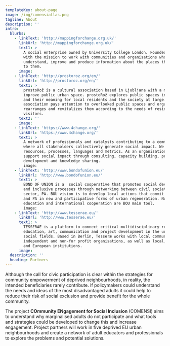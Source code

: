 ```yaml
---
templateKey: about-page
image: /img/comensiatlas.png
tagline: About
description: ''
intro:
  blurbs:
    - linkText: 'http://mappingforchange.org.uk/'
      linkUrl: 'http://mappingforchange.org.uk/'
      text1: >
        A social enterprise owned by University College London. Founded in 2007
        with the mission to work with communities and organisations who want to
        understand, improve and produce information about the places that matter
        to them.   
      image:
    - linkText: 'http://prostoroz.org/en/'
      linkUrl: 'http://prostoroz.org/en/'
      text1: >
        prostoRož is a cultural association based in Ljubljana with a mission to
        improve public urban space. prostoRož explores public spaces in cities
        and their meaning for local residents and the society at large. The
        association pays attention to overlooked public spaces and organizes,
        rearranges and revitalizes them according to the needs of residents and
        visitors. 
      text2: ''
      image:
    - linkText: 'https://www.4change.org/'
      linkUrl: 'https://www.4change.org/'
      text1: >
        A network of professionals and catalysts contributing to a community
        where all stakeholders collectively generate social impact. We share
        resources, processes, languages and metrics. As an organisation, we
        support social impact through consulting, capacity building, project
        development and knowledge sharing. 
        image:
    - linkText: 'http://www.bondofunion.eu/'
      linkUrl: 'http://www.bondofunion.eu/'
      text1: >
        BOND OF UNION is a  social cooperative that promotes social development
        and inclusive processes through networking between civil society, third
        sector, PA. BOU vision is to develop local actions that commit citizens
        and PA in new and participative forms of urban regeneration. Non-formal
        education and international cooperation are BOU main tool. 
        image:
    - linkText: 'http://www.tesserae.eu/'
      linkUrl: 'http://www.tesserae.eu/'
      text1: >
        TESSERAE is a platform to connect critical multidisciplinary research,
        education, art, communication and project development in the urban and
        social fields. Based in Berlin, Tesseræ works with local communities,
        independent and non-for profit organisations, as well as local, national
        and European institutions. 
      image:
  description: ''
  heading: Partners
---
```

Although the call for civic participation is clear within the strategies for community empowerment of deprived neighbourhoods, in reality, the intended beneficiaries rarely contribute. If policymakers could understand the needs and ideas of the most disadvantaged adults it could help to reduce their risk of social exclusion and provide benefit for the whole community. 

The project **COmmunity ENgagement for Social Inclusion** (COMENSI) aims to understand why marginalised adults do not participate and what tools and strategies could be developed to change this and increase engagement. Project partners will work in five deprived EU urban neighbourhoods and create a network of adult educators and professionals to explore the problems and potential solutions.
